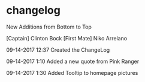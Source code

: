 # changelog


New Additions from Bottom to Top


[Captain] Clinton Bock
[First Mate] Niko Arrelano


09-14-2017 12:37 Created the ChangeLog

09-14-2017 1:10  Added a new quote from Pink Ranger

09-14-2017 1:30  Added Tooltip to homepage pictures
